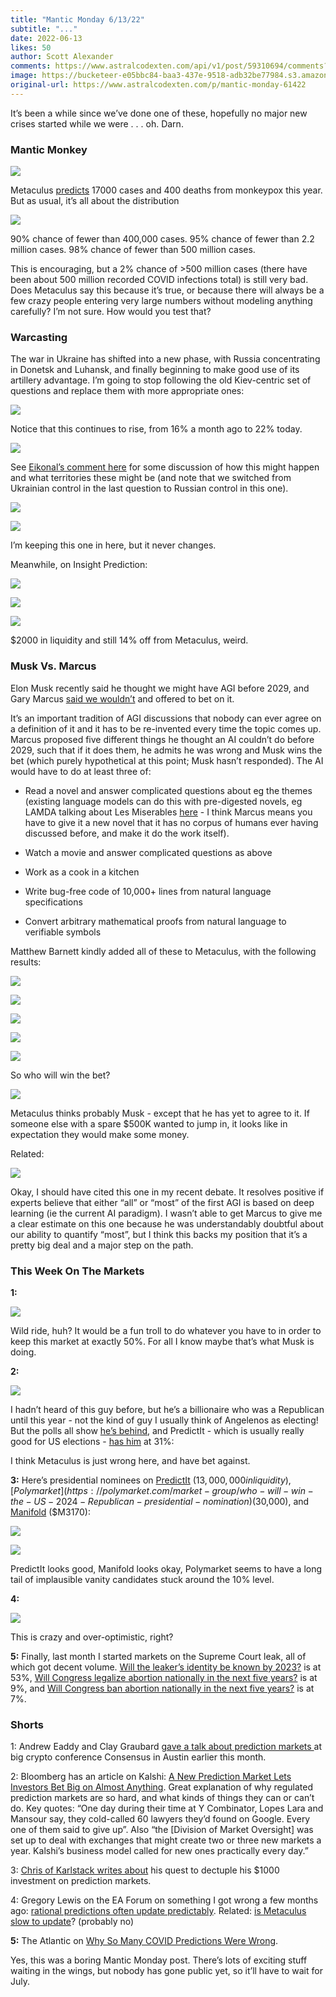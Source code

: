```yaml
---
title: "Mantic Monday 6/13/22"
subtitle: "..."
date: 2022-06-13
likes: 50
author: Scott Alexander
comments: https://www.astralcodexten.com/api/v1/post/59310694/comments?&all_comments=true
image: https://bucketeer-e05bbc84-baa3-437e-9518-adb32be77984.s3.amazonaws.com/public/images/04e110ed-ebb7-42a4-8e7e-860838573fbd_1024x726.png
original-url: https://www.astralcodexten.com/p/mantic-monday-61422
---
```

It’s been a while since we’ve done one of these, hopefully no major new crises started while we were . . . oh. Darn.

### Mantic Monkey

[![](https://substackcdn.com/image/fetch/w_1456,c_limit,f_auto,q_auto:good,fl_progressive:steep/https%3A%2F%2Fbucketeer-e05bbc84-baa3-437e-9518-adb32be77984.s3.amazonaws.com%2Fpublic%2Fimages%2Ff19ddb98-afd6-4eeb-bcf9-851e1c391e88_765x536.png)](https://substackcdn.com/image/fetch/f_auto,q_auto:good,fl_progressive:steep/https%3A%2F%2Fbucketeer-e05bbc84-baa3-437e-9518-adb32be77984.s3.amazonaws.com%2Fpublic%2Fimages%2Ff19ddb98-afd6-4eeb-bcf9-851e1c391e88_765x536.png)

Metaculus [predicts](https://www.metaculus.com/questions/?order_by=-rank&main-feed&search=monkeypox) 17000 cases and 400 deaths from monkeypox this year. But as usual, it’s all about the distribution

[![](https://substackcdn.com/image/fetch/w_1456,c_limit,f_auto,q_auto:good,fl_progressive:steep/https%3A%2F%2Fbucketeer-e05bbc84-baa3-437e-9518-adb32be77984.s3.amazonaws.com%2Fpublic%2Fimages%2F7f6313de-8f39-4c11-bbfb-00629e7f7276_778x300.png)](https://substackcdn.com/image/fetch/f_auto,q_auto:good,fl_progressive:steep/https%3A%2F%2Fbucketeer-e05bbc84-baa3-437e-9518-adb32be77984.s3.amazonaws.com%2Fpublic%2Fimages%2F7f6313de-8f39-4c11-bbfb-00629e7f7276_778x300.png)

90% chance of fewer than 400,000 cases. 95% chance of fewer than 2.2 million cases. 98% chance of fewer than 500 million cases.

This is encouraging, but a 2% chance of >500 million cases (there have been about 500 million recorded COVID infections total) is still very bad. Does Metaculus say this because it’s true, or because there will always be a few crazy people entering very large numbers without modeling anything carefully? I’m not sure. How would you test that?

### Warcasting

The war in Ukraine has shifted into a new phase, with Russia concentrating in Donetsk and Luhansk, and finally beginning to make good use of its artillery advantage. I’m going to stop following the old Kiev-centric set of questions and replace them with more appropriate ones:

[![](https://substackcdn.com/image/fetch/w_1456,c_limit,f_auto,q_auto:good,fl_progressive:steep/https%3A%2F%2Fbucketeer-e05bbc84-baa3-437e-9518-adb32be77984.s3.amazonaws.com%2Fpublic%2Fimages%2F42937d61-ae87-4d8b-99cd-69daf83d86fc_776x185.png)](https://www.metaculus.com/questions/10738/ukraine-controls-dnrlnr-on-jan-1-2024/)

Notice that this continues to rise, from 16% a month ago to 22% today.

[![](https://substackcdn.com/image/fetch/w_1456,c_limit,f_auto,q_auto:good,fl_progressive:steep/https%3A%2F%2Fbucketeer-e05bbc84-baa3-437e-9518-adb32be77984.s3.amazonaws.com%2Fpublic%2Fimages%2Fad8c5b77-d201-4511-8aed-8559ec4dc7e8_768x186.png)](https://www.metaculus.com/questions/10745/russian-control-of-new-territory-2024-01-01/)

See [Eikonal’s comment here](https://www.metaculus.com/questions/10745/russian-control-of-new-territory-2024-01-01/#comment-90502) for some discussion of how this might happen and what territories these might be (and note that we switched from Ukrainian control in the last question to Russian control in this one).

[![](https://substackcdn.com/image/fetch/w_1456,c_limit,f_auto,q_auto:good,fl_progressive:steep/https%3A%2F%2Fbucketeer-e05bbc84-baa3-437e-9518-adb32be77984.s3.amazonaws.com%2Fpublic%2Fimages%2F723abbbb-c895-4f96-8a51-281796350100_760x162.png)](https://www.metaculus.com/questions/10050/bilateral-ceasefire-between-russia--ukraine/)

[![](https://substackcdn.com/image/fetch/w_1456,c_limit,f_auto,q_auto:good,fl_progressive:steep/https%3A%2F%2Fbucketeer-e05bbc84-baa3-437e-9518-adb32be77984.s3.amazonaws.com%2Fpublic%2Fimages%2Fbd143e48-536e-4d7a-bc27-1b4172854e43_771x167.png)](https://www.metaculus.com/questions/10002/presidency-of-vladimir-putin-on-feb-1-2023/)

I’m keeping this one in here, but it never changes.

Meanwhile, on Insight Prediction:

[![](https://substackcdn.com/image/fetch/w_1456,c_limit,f_auto,q_auto:good,fl_progressive:steep/https%3A%2F%2Fbucketeer-e05bbc84-baa3-437e-9518-adb32be77984.s3.amazonaws.com%2Fpublic%2Fimages%2Fee4945e8-87f4-4560-93a0-cdd7c023a99d_347x218.png)](https://insightprediction.com/m/206/will-russia-conquer-the-donbass-by-the-end-of-july-2022)

[![](https://substackcdn.com/image/fetch/w_1456,c_limit,f_auto,q_auto:good,fl_progressive:steep/https%3A%2F%2Fbucketeer-e05bbc84-baa3-437e-9518-adb32be77984.s3.amazonaws.com%2Fpublic%2Fimages%2F5c722c0f-e5aa-4bdf-a6f2-b4e40cafb6a1_350x214.png)](https://insightprediction.com/m/1282/will-russia-conquer-luhansk-by-july-15th)

[![](https://substackcdn.com/image/fetch/w_1456,c_limit,f_auto,q_auto:good,fl_progressive:steep/https%3A%2F%2Fbucketeer-e05bbc84-baa3-437e-9518-adb32be77984.s3.amazonaws.com%2Fpublic%2Fimages%2Fdd8d1c77-e4d3-485c-b0dc-a0abce2192d8_719x436.png)](https://insightprediction.com/m/232/when-will-the-russia-ukraine-war-end)

$2000 in liquidity and still 14% off from Metaculus, weird.

### Musk Vs. Marcus

Elon Musk recently said he thought we might have AGI before 2029, and Gary Marcus [said we wouldn’t](https://garymarcus.substack.com/p/dear-elon-musk-here-are-five-things?utm_source=%2Fprofile%2F14807526-gary-marcus&utm_medium=reader2&s=r) and offered to bet on it.

It’s an important tradition of AGI discussions that nobody can ever agree on a definition of it and it has to be re-invented every time the topic comes up. Marcus proposed five different things he thought an AI couldn’t do before 2029, such that if it does them, he admits he was wrong and Musk wins the bet (which purely hypothetical at this point; Musk hasn’t responded). The AI would have to do at least three of:

  * Read a novel and answer complicated questions about eg the themes (existing language models can do this with pre-digested novels, eg LAMDA talking about Les Miserables [here](https://cajundiscordian.medium.com/is-lamda-sentient-an-interview-ea64d916d917) \- I think Marcus means you have to give it a new novel that it has no corpus of humans ever having discussed before, and make it do the work itself).

  * Watch a movie and answer complicated questions as above

  * Work as a cook in a kitchen

  * Write bug-free code of 10,000+ lines from natural language specifications

  * Convert arbitrary mathematical proofs from natural language to verifiable symbols




Matthew Barnett kindly added all of these to Metaculus, with the following results:

[![](https://substackcdn.com/image/fetch/w_1456,c_limit,f_auto,q_auto:good,fl_progressive:steep/https%3A%2F%2Fbucketeer-e05bbc84-baa3-437e-9518-adb32be77984.s3.amazonaws.com%2Fpublic%2Fimages%2Fd62a7511-662f-43c8-a29e-a5441c784715_762x163.png)](https://www.metaculus.com/questions/11177/ai-book-comprehension-before-2030/)

[![](https://substackcdn.com/image/fetch/w_1456,c_limit,f_auto,q_auto:good,fl_progressive:steep/https%3A%2F%2Fbucketeer-e05bbc84-baa3-437e-9518-adb32be77984.s3.amazonaws.com%2Fpublic%2Fimages%2F771e9f09-340f-42a5-9a81-22fbc4893614_762x161.png)](https://www.metaculus.com/questions/11175/ai-movie-comprehension-before-2030/)

[![](https://substackcdn.com/image/fetch/w_1456,c_limit,f_auto,q_auto:good,fl_progressive:steep/https%3A%2F%2Fbucketeer-e05bbc84-baa3-437e-9518-adb32be77984.s3.amazonaws.com%2Fpublic%2Fimages%2Ff35ce7e9-5019-4a3e-8cb4-449005a99d27_764x165.png)](https://www.metaculus.com/questions/11179/ai-as-a-competent-cook-before-2030/)

[![](https://substackcdn.com/image/fetch/w_1456,c_limit,f_auto,q_auto:good,fl_progressive:steep/https%3A%2F%2Fbucketeer-e05bbc84-baa3-437e-9518-adb32be77984.s3.amazonaws.com%2Fpublic%2Fimages%2Fa2b32e5c-13fb-453e-98b5-9fb961c79183_766x166.png)](https://www.metaculus.com/questions/11188/ai-as-a-competent-programmer-before-2030/)

[![](https://substackcdn.com/image/fetch/w_1456,c_limit,f_auto,q_auto:good,fl_progressive:steep/https%3A%2F%2Fbucketeer-e05bbc84-baa3-437e-9518-adb32be77984.s3.amazonaws.com%2Fpublic%2Fimages%2F0f6e57d5-bd6f-48ec-ba69-2cc7d81d2a91_768x186.png)](https://www.metaculus.com/questions/11198/ai-verification-of-math-proofs-by-2030/)

So who will win the bet?

[![](https://substackcdn.com/image/fetch/w_1456,c_limit,f_auto,q_auto:good,fl_progressive:steep/https%3A%2F%2Fbucketeer-e05bbc84-baa3-437e-9518-adb32be77984.s3.amazonaws.com%2Fpublic%2Fimages%2Fb77fa63a-7a1b-4ee1-84a2-ba5679b9abc8_767x164.png)](https://www.metaculus.com/questions/11199/gary-marcus-agi-bet-2030/)

Metaculus thinks probably Musk - except that he has yet to agree to it. If someone else with a spare $500K wanted to jump in, it looks like in expectation they would make some money.

Related:

[![](https://substackcdn.com/image/fetch/w_1456,c_limit,f_auto,q_auto:good,fl_progressive:steep/https%3A%2F%2Fbucketeer-e05bbc84-baa3-437e-9518-adb32be77984.s3.amazonaws.com%2Fpublic%2Fimages%2Ffb869c93-c9b1-4ea1-836f-1a4632a90bc4_763x163.png)](https://www.metaculus.com/questions/4055/will-the-first-agi-be-based-on-deep-learning/)

Okay, I should have cited this one in my recent debate. It resolves positive if experts believe that either “all” or “most” of the first AGI is based on deep learning (ie the current AI paradigm). I wasn’t able to get Marcus to give me a clear estimate on this one because he was understandably doubtful about our ability to quantify “most”, but I think this backs my position that it’s a pretty big deal and a major step on the path.

### This Week On The Markets

**1:**

[![](https://substackcdn.com/image/fetch/w_1456,c_limit,f_auto,q_auto:good,fl_progressive:steep/https%3A%2F%2Fbucketeer-e05bbc84-baa3-437e-9518-adb32be77984.s3.amazonaws.com%2Fpublic%2Fimages%2F09d905c5-2b40-4cd4-870c-14731574b99f_766x165.png)](https://www.metaculus.com/questions/10662/will-elon-musk-buy-twitter-in-2022/)

Wild ride, huh? It would be a fun troll to do whatever you have to in order to keep this market at exactly 50%. For all I know maybe that’s what Musk is doing.

**2:**

[![](https://substackcdn.com/image/fetch/w_1456,c_limit,f_auto,q_auto:good,fl_progressive:steep/https%3A%2F%2Fbucketeer-e05bbc84-baa3-437e-9518-adb32be77984.s3.amazonaws.com%2Fpublic%2Fimages%2Fdecaf11f-36f1-4026-9f7b-b3f9cf815b4e_763x161.png)](https://substackcdn.com/image/fetch/f_auto,q_auto:good,fl_progressive:steep/https%3A%2F%2Fbucketeer-e05bbc84-baa3-437e-9518-adb32be77984.s3.amazonaws.com%2Fpublic%2Fimages%2Fdecaf11f-36f1-4026-9f7b-b3f9cf815b4e_763x161.png)

I hadn’t heard of this guy before, but he’s a billionaire who was a Republican until this year - not the kind of guy I usually think of Angelenos as electing! But the polls all show [he’s behind](https://en.wikipedia.org/wiki/2022_Los_Angeles_mayoral_election#Polling_2), and PredictIt - which is usually really good for US elections - [has him](https://www.predictit.org/markets/detail/7534/Who-will-be-elected-Los-Angeles-mayor-in-2022) at 31%:

I think Metaculus is just wrong here, and have bet against.

**3:** Here’s presidential nominees on [PredictIt](https://www.predictit.org/markets/detail/7053/Who-will-win-the-2024-Republican-presidential-nomination) ($13,000,000 in liquidity), [Polymarket](https://polymarket.com/market-group/who-will-win-the-US-2024-Republican-presidential-nomination) ($30,000), and [Manifold](https://manifold.markets/dglid/who-will-be-the-2024-republican-pre) ($M3170):

[![](https://substackcdn.com/image/fetch/w_1456,c_limit,f_auto,q_auto:good,fl_progressive:steep/https%3A%2F%2Fbucketeer-e05bbc84-baa3-437e-9518-adb32be77984.s3.amazonaws.com%2Fpublic%2Fimages%2F64233fe5-1ced-4c78-8627-25bae28e25e7_1920x842.png)](https://substackcdn.com/image/fetch/f_auto,q_auto:good,fl_progressive:steep/https%3A%2F%2Fbucketeer-e05bbc84-baa3-437e-9518-adb32be77984.s3.amazonaws.com%2Fpublic%2Fimages%2F64233fe5-1ced-4c78-8627-25bae28e25e7_1920x842.png)

[![](https://substackcdn.com/image/fetch/w_1456,c_limit,f_auto,q_auto:good,fl_progressive:steep/https%3A%2F%2Fbucketeer-e05bbc84-baa3-437e-9518-adb32be77984.s3.amazonaws.com%2Fpublic%2Fimages%2Fb878c1ae-2d4a-492a-838f-4b8ca7f45323_1920x815.png)](https://substackcdn.com/image/fetch/f_auto,q_auto:good,fl_progressive:steep/https%3A%2F%2Fbucketeer-e05bbc84-baa3-437e-9518-adb32be77984.s3.amazonaws.com%2Fpublic%2Fimages%2Fb878c1ae-2d4a-492a-838f-4b8ca7f45323_1920x815.png)

PredictIt looks good, Manifold looks okay, Polymarket seems to have a long tail of implausible vanity candidates stuck around the 10% level.

**4:**

[![](https://substackcdn.com/image/fetch/w_1456,c_limit,f_auto,q_auto:good,fl_progressive:steep/https%3A%2F%2Fbucketeer-e05bbc84-baa3-437e-9518-adb32be77984.s3.amazonaws.com%2Fpublic%2Fimages%2F0e5c0e4c-7c72-466f-ac5c-40c360e31e4e_700x507.png)](https://manifold.markets/Austin/will-manifold-ever-be-worth-1b)

This is crazy and over-optimistic, right?

**5:** Finally, last month I started markets on the Supreme Court leak, all of which got decent volume. [Will the leaker’s identity be known by 2023?](https://manifold.markets/ScottAlexander/will-the-supreme-court-leakers-iden) is at 53%, [Will Congress legalize abortion nationally in the next five years?](https://manifold.markets/ScottAlexander/will-there-be-a-federal-law-legaliz) is at 9%, and [Will Congress ban abortion nationally in the next five years?](https://manifold.markets/ScottAlexander/will-there-be-a-federal-law-banning) is at 7%.

### Shorts

1: Andrew Eaddy and Clay Graubard [gave a talk about prediction markets ](https://www.yahoo.com/entertainment/wanna-bet-crypto-prediction-markets-224016421.html)at big crypto conference Consensus in Austin earlier this month.

2: Bloomberg has an article on Kalshi: [A New Prediction Market Lets Investors Bet Big on Almost Anything](https://archive.ph/skrR5#selection-3339.0-3339.65). Great explanation of why regulated prediction markets are so hard, and what kinds of things they can or can’t do. Key quotes: “One day during their time at Y Combinator, Lopes Lara and Mansour say, they cold-called 60 lawyers they’d found on Google. Every one of them said to give up”. Also “the [Division of Market Oversight] was set up to deal with exchanges that might create two or three new markets a year. Kalshi’s business model called for new ones practically every day.”

3: [Chris of Karlstack writes about](https://karlstack.substack.com/p/turning-1000-to-10000-on-insight?s=w) his quest to dectuple his $1000 investment on prediction markets.

4: Gregory Lewis on the EA Forum on something I got wrong a few months ago: [rational predictions often update predictably](https://forum.effectivealtruism.org/posts/Lto9awEYPQNu9wkdi/rational-predictions-often-update-predictably). Related: [is Metaculus slow to update](https://www.lesswrong.com/posts/MPhc7q48Cmo7As2th/is-metaculus-slow-to-update)? (probably no)

**5:** The Atlantic on [Why So Many COVID Predictions Were Wrong](https://www.theatlantic.com/ideas/archive/2022/04/pandemic-failed-economic-forecasting/629498/). 

Yes, this was a boring Mantic Monday post. There’s lots of exciting stuff waiting in the wings, but nobody has gone public yet, so it’ll have to wait for July.
